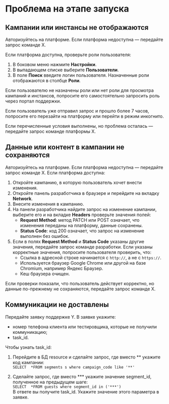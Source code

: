 # Проблема на этапе запуска

## Кампании или инстансы не отображаются
Авторизуйтесь на платформе. 
Если платформа недоступна — передайте запрос команде Х.

Если платформа доступна, проверьте роли пользователя:  
1. В боковом меню  нажмите **Настройки**.  
2. В выпадающем списке выберите **Пользователи**.  
3. В поле **Поиск** введите логин пользователя. Назначенные роли отображаются в столбце **Роли**.

Если пользователю не назначены роли или нет роли для просмотра кампаний и инстансов, попросите его самостоятельно запросить роль через портал поддержки.

Если пользователь уже отправил запрос и прошло более 7 часов, попросите его перезайти на платформу или перейти в режим инкогнито.

Если перечисленные условия выполнены, но проблема осталась — передайте запрос команде платформы Х.

## Данные или контент в кампании не сохраняются
Авторизуйтесь на платформе. Если платформа недоступна — передайте запрос команде Х.
Если платформа доступна:  
1. Откройте кампанию, в которую пользователь хочет внести изменения.  
2. Откройте панель разработчика в браузере и перейдите на вкладку **Network**.  
3. Внесите изменения в кампанию.  
4. На панели разработчика найдите запрос на изменение кампании, выберите его и на вкладке **Headers** проверьте значения полей:  
    - **Request Method**: метод PATCH или POST означает, что изменения переданы на платформу, данные сохранены.
    - **Status Code**: код 200 означает, что запрос на изменение выполнен без ошибок.  
5. Если в полях **Request Method** и **Status Code** указаны другие значения, передайте запрос команде разработки. Если указаны корректные значения, попросите пользователя проверить, что:  
   - Ссылка в адресной строке начинается с `http://`, а не с `https://`.   
   - Используется браузер Google Chrome или другой на базе Chromium, например Яндекс Браузер.  
   - Кеш браузера очищен.

Если проверки показали, что пользователь действует корректно, но данные по-прежнему не сохраняются, передайте запрос команде Х.

## Коммуникации не доставлены 
Передайте заявку поддержке Y. В заявке укажите:

- номер телефона клиента или тестировщика, которые не получили коммуникацию;
- task_id.

Чтобы узнать task_id:

1. Перейдите в БД resource и сделайте запрос, где вместо \*\* укажите код кампании:  
`SELECT  *FROM segments s where campaign_code like '**'`  

2. Сделайте запрос, где вместо \*\*\* укажите значение segment_id, полученное на предыдущем шаге:  
`SELECT  *FROM guests where segment_id in ('***')`  
В ответе вы получите task_id. Укажите значение этого параметра в заявке.